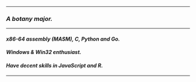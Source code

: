 ---------------------
### ***A botany major.***
--------------------
#### ***x86-64 assembly (MASM), C, Python and Go.***
#### ***Windows & Win32 enthusiast.***
#### ***Have decent skills in JavaScript and R.***
---------------------------

